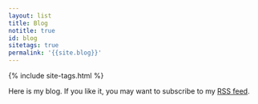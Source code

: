```yaml
---
layout: list
title: Blog
notitle: true
id: blog
sitetags: true
permalink: '{{site.blog}}'
---
```

<div class="mry-2">
{% include site-tags.html %}
</div>

Here is my blog. If you like it, you may want to subscribe to my [RSS feed](/rss.xml).
